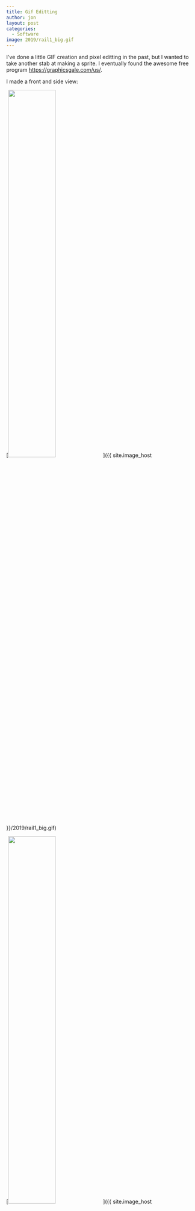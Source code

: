 ```yaml
---
title: Gif Editting
author: jon
layout: post
categories:
  - Software
image: 2019/rail1_big.gif
---
```


I've done a little GIF creation and pixel editting in the past, but I wanted to take another stab at making a sprite. I eventually found the awesome free program <https://graphicsgale.com/us/>.

I made a front and side view:

[<img class="aligncenter size-large" src="{{ site.image_host }}/2019/rail1_big.gif" height="50%" width="50%" alt="" />]({{ site.image_host }}/2019/rail1_big.gif)

[<img class="aligncenter size-large" src="{{ site.image_host }}/2019/rail1_side_big.gif" height="50%" width="50%" alt="" />]({{ site.image_host }}/2019/rail1_side_big.gif)

I decided to stick it in a neat scene from <http://www.dorkly.com/post/74717/this-artist-is-a-master-of-the-relaxing-pixel-gif>

<div style='position:relative; padding-bottom:calc(57.60% + 44px)'><iframe src='https://gfycat.com/ifr/RemoteVainGazelle' frameborder='0' scrolling='no' width='100%' height='100%' style='background-color:#000000;position:absolute;top:0;left:0;' allowfullscreen></iframe></div>

Unfortunately, there didn't seem to be a super easy way to automate the small movements through the 128 frames. I ended up setting up hotkeys and writing an [Autoit](https://www.autoitscript.com/site/) macro to do some of the more tedious bits.
